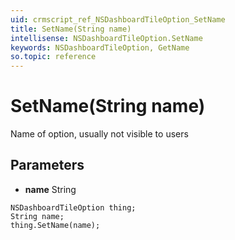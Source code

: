 ```yaml
---
uid: crmscript_ref_NSDashboardTileOption_SetName
title: SetName(String name)
intellisense: NSDashboardTileOption.SetName
keywords: NSDashboardTileOption, GetName
so.topic: reference
---
```


# SetName(String name)

Name of option, usually not visible to users

## Parameters

* **name** String

```crmscript
NSDashboardTileOption thing;
String name;
thing.SetName(name);
```

